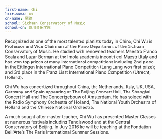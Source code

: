 ```yaml
---
first-name: Chi
last-name: Wu
cn-name: 吴驰
school: Sichuan Conservatory of Music
school-cn: 四川音乐学院
---
```


Recognized as one of the most talented pianists today in China, Chi Wu is Professor and Vice Chairman of the Piano Department of the Sichuan Conservatory of Music. He studied with renowned teachers Maestro Franco Scala and Lazar Berman at the Imola academia incontri col Maestri,Italy and has won top prizes at many international competitions including 2nd place in the Ettlingen International Piano Competition (Lang Lang won first prize); and 3rd place in the Franz Liszt International Piano Competition (Utrecht, Holland).

Chi Wu has concertized throughout China, the Netherlands, Italy, UK, USA, Germany and Spain appearing at The Beijing Concert Hall, The Shanghai Concert Hall and The Concertgebouw of Amsterdam. He has soloed with the Radio Symphony Orchestra of Holland, The National Youth Orchestra of Holland and the Chinese National Orchestra.

A much sought after master teacher, Chi Wu has presented Master Classes at numerous festivals including Tanglewood and at the Central Conservatory of Beijing. In July 2016 he will be teaching at the Fondation Bell'Arte’s The Paris International Summer Sessions.
